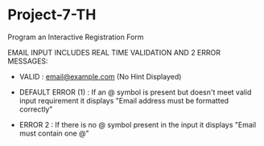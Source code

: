 # Project-7-TH
Program an Interactive Registration Form

EMAIL INPUT INCLUDES REAL TIME VALIDATION AND 2 ERROR MESSAGES:

  * VALID : email@example.com (No Hint Displayed)

  * DEFAULT ERROR (1) : If an @ symbol is present but doesn't meet valid input
                            requirement it displays "Email address must be formatted correctly"

  * ERROR 2 : If there is no @ symbol present in the input it displays
                  "Email must contain one @"
